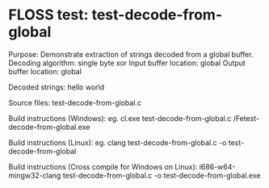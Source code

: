 # FLOSS test: test-decode-from-global

Purpose: Demonstrate extraction of strings decoded from a global buffer.
Decoding algorithm: single byte xor
Input buffer location: global
Output buffer location: global

Decoded strings:
hello world

Source files:
test-decode-from-global.c

Build instructions (Windows):
eg. cl.exe test-decode-from-global.c /Fetest-decode-from-global.exe

Build instructions (Linux):
eg. clang test-decode-from-global.c -o test-decode-from-global

Build instructions (Cross compile for Windows on Linux):
i686-w64-mingw32-clang test-decode-from-global.c -o test-decode-from-global.exe

